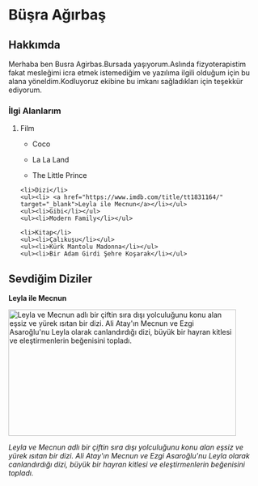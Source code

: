 <h1>Büşra Ağırbaş</h1>
<h2>Hakkımda</h2>
<p>Merhaba ben Busra Agirbas.Bursada yaşıyorum.Aslında fizyoterapistim fakat mesleğimi icra etmek istemediğim ve yazılıma ilgili olduğum için bu alana yöneldim.Kodluyoruz ekibine bu imkanı sağladıkları için teşekkür ediyorum.</p>
<h3>İlgi Alanlarım</h3>
<p><ol><li>Film</li>
    <ul><li>Coco</li></ul>
    <ul><li>La La Land</li></ul>
    <ul><li>The Little Prince</li></ul>

    <li>Dizi</li>
    <ul><li> <a href="https://www.imdb.com/title/tt1831164/" target="_blank">Leyla ile Mecnun</a></li></ul>
    <ul><li>Gibi</li></ul>
    <ul><li>Modern Family</li></ul>

    <li>Kitap</li>
    <ul><li>Çalıkuşu</li></ul>
    <ul><li>Kürk Mantolu Madonna</li></ul>
    <ul><li>Bir Adam Girdi Şehre Koşarak</li></ul>

</ol>
</p>

<h2>Sevdiğim Diziler</h2>
<p><strong>Leyla ile Mecnun</strong></p>
<img width="450" height="250" src="images/2.jpg.jpg" alt="Leyla ve Mecnun adlı bir çiftin sıra dışı yolculuğunu konu alan eşsiz ve yürek ısıtan bir dizi. Ali Atay'ın Mecnun ve Ezgi Asaroğlu'nu Leyla olarak canlandırdığı dizi, büyük bir hayran kitlesi ve eleştirmenlerin beğenisini topladı.">
<p><em>Leyla ve Mecnun adlı bir çiftin sıra dışı yolculuğunu konu alan eşsiz ve yürek ısıtan bir dizi. Ali Atay'ın Mecnun ve Ezgi Asaroğlu'nu Leyla olarak canlandırdığı dizi, büyük bir hayran kitlesi ve eleştirmenlerin beğenisini topladı.</em></p>
